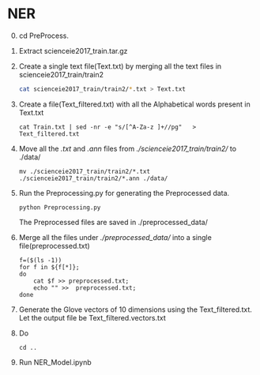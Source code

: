 # NER 

0.  cd PreProcess. 
1. Extract scienceie2017_train.tar.gz 
2. Create a single text file(Text.txt) by merging all the text files in scienceie2017_train/train2

	```bash
	cat scienceie2017_train/train2/*.txt > Text.txt
	```

3. Create a file(Text_filtered.txt) with all the Alphabetical words present in Text.txt
	```
	cat Train.txt | sed -nr -e "s/[^A-Za-z ]+//pg"   > Text_filtered.txt
    ```
4. Move all the *.txt* and *.ann* files from *./scienceie2017_train/train2/* to ./data/
	```
	mv ./scienceie2017_train/train2/*.txt  ./scienceie2017_train/train2/*.ann ./data/
	```
5. Run the Preprocessing.py for generating the Preprocessed data.
	```
    python Preprocessing.py
    ```
    
    The Preprocessed files are saved in ./preprocessed_data/
    
6. Merge all the files under  *./preprocessed_data/* into a single file(preprocessed.txt)
	```
	f=($(ls -1))
	for f in ${f[*]}; 
	do  
		cat $f >> preprocessed.txt; 
		echo "" >>  preprocessed.txt; 
	done
    ```
7. Generate the Glove vectors of 10 dimensions using the Text_filtered.txt. Let the output file be Text_filtered.vectors.txt
8. Do
	```
    cd ..
    ```
9. Run NER_Model.ipynb
